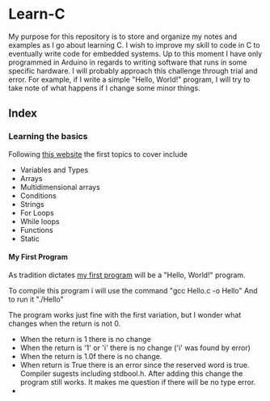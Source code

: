 # Learn-C
My purpose for this repository is to store and organize my notes and examples as I go about learning C. I wish to improve my skill to code in C to eventually write code for embedded systems. Up to this moment I have only programmed in Arduino in regards to writing software that runs in some specific hardware.
I will probably approach this challenge through trial and error. For example, if I write a simple "Hello, World!" program, I will try to take note of what happens if I change some minor things.

## Index


### Learning the basics
Following [this website](https://www.learn-c.org/) the first topics to cover include

- Variables and Types
- Arrays
- Multidimensional arrays
- Conditions
- Strings
- For Loops
- While loops 
- Functions
- Static

#### My First Program
As tradition dictates [my first program](./Hello.c) will be a "Hello, World!" program. 

To compile this program i will use the command "gcc Hello.c -o Hello"
And to run it "./Hello"


The program works just fine with the first variation, but I wonder what changes when the return is not 0.

- When the return is 1 there is no change
- When the return is '1' or 'i' there is no change ('i' was found by error)
- When the return is 1.0f there is no change.
- When return is True there is an error since the reserved word is true. Compiler sugests including stdbool.h. After adding this change the program still works. It makes me question if there will be no type error.
-  

